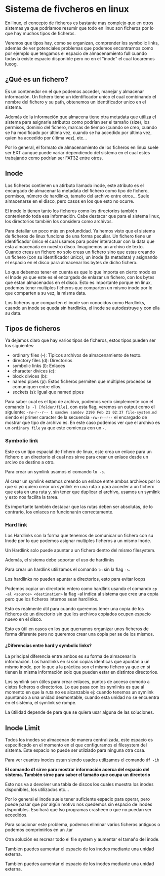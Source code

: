 # Sistema de fivcheros en linux 

En linux, el concepto de ficheros es bastante mas complejo que en otros sistemas ya que podríamos resumir que todo en linux son ficheros por lo que hay muchos tipos de ficheros.

Veremos que tipos hay, como se organizan, comprender los symbolic links, además de ver potenciales problemas que podemos encontrarnos como por ejemplo que tengamos el espacio de almacenamiento full cuando todavía existe espacio disponible pero no en el "inode" el cual tocaremos lueog.

## ¿Qué es un fichero?
Es un contenedor en el que podemos acceder, manejar y almacenar información. Un fichero tiene un identificador unico el cual combinando el nombre del fichero y su path, obtenemos un identificador unico en el sistema.

Además de la información que almacena tiene otra metadata que utiliza el sistema para asignarle atributos como podrían ser el tamaño (size), los permisos, dominio del fichero, marcas de tiempo (cuando se creo, cuando se ha modificado por última vez, cuando se ha accedido por última vez, quien ha accedido por última vez), etc...

Por lo general, el formato de almacenamiento de los ficheros en linux suele ser EXT aunque puede variar dependiendo del sistema en el cual estes trabajando como podrían ser FAT32 entre otros.

## Inode
Los ficheros contienen un atirbuto llamado inode, este atributo es el encargado de almacenar la metadata del fichero como tipo de fichero, permisos, número de hardlinks, tamaño del archivo entre otros... Suele almacenarse en el disco, pero casos en los que esto no ocurre.

El inode lo tienen tanto los ficheros como los directorios también conteniendo toda esa información. Cabe destacar que para el sistema linux, los directorios también los considera como archivos.

Para detallar un poco más en profundidad. Ya hemos visto que el sistema de ficheros de linux funciona de una forma peculiar. Un fichero tiene un identificador único el cual usamos para poder interactuar con la data que esta almacenada en nuestro disco. Imaginemos un archivo de texto. Cuando creas un fichero no solo creas un fichero sino que estas creando un fichero (con su identificador único), un inode (la metadata) y asignando el espacio en el disco para almacenar los bytes de dicho fichero.

Lo que debemos tener en cuenta es que lo que importa en cierto modo es el Inode ya que este es el encargado de enlazar un fichero, con los bytes que estan almacenados en el disco. Esto es importante porque en linux, podemos tener multiples ficheros que comparten un mismo inode por lo que comparten a su vez, la misma data. 

Los ficheros que comparten el inode son conocidos como Hardlinks, cuando un inode se queda sin hardlinks, el inode se autodestruye y con ella su data.

## Tipos de ficheros

Ya dejamos claro que hay varios tipos de ficheros, estos tipos pueden ser los siguientes:

- ordinary files (-): Típicos archivos de almacenamiento de texto.
- directory files (d): Directorios.
- symbolic links (l): Enlaces
- character divices (c):
- block divices (b): 
- named pipes (p): Estos ficheros permiten que múltiples procesos se comuniquen entre ellos.
- sockets (s): Igual que named pipes

Para saber cual es el tipo de archivo, podemos verlo simplemente con el comando `ls -l [folder/file]`, con esta flag, veremos un output como el siguiente:  `-rw-r--r-- 1 samdev samdev 2190 Feb 21 02:37 file-system.md` siendo el primer caracter de la secuencia `-rw-r--r--` el encargado de mostrar que tipo de archivo es. En este caso podemos ver que el archivo es un `ordinary file` ya que este comienza con un `-`.

### Symbolic link

Este es un tipo espacial de fichero de linux, este crea un enlace para un fichero o un directorio el cual nos sirve para crear un enlace desde un arcivo de destino a otro.

Para crear un symlink usamos el comando `ln -s`.

Al crear un symlink estamos creando un enlace entre ambos archivos por lo que si yo quiero crear un symlink en una ruta x para acceder a un fichero que esta en una ruta y, sin tener que duplicar el archivo, usamos un symlink y esto nos facilita la tarea.

Es importante también destacar que las rutas deben ser absolutas, de lo contrario, los enlaces no funcionarán correctamente.

### Hard link

Los Hardlinks son la forma que tenemos de comunicar un fichero con su Inode por lo que podemos asignar multiples ficheros a un mismo Inode.

Un Hardlink solo puede apuntar a un fichero dentro del mismo filesystem.

Además, el sistema debe soportar el uso de hardlinks

Para crear un hardlink utilizamos el comando `ln` sin la flag `-s`.

Los hardlinks no pueden apuntar a directorios, esto para evitar loops

Podemos copiar un directorio entero como hardlink usando el comando `cp -al <source> <destination>` la flag -al indica al sistema que cree una copia pero que los ficheros internos sean hardlinks.

Esto es realmente útil para cuando queremos tener una copia de los ficheros de un directorio sin que los archivos copiados ocupen espacio nuevo en el disco.

Esto es útil en casos en los que querramos organizar unos ficheros de forma diferente pero no queremos crear una copia per se de los mismos. 

#### ¿Diferencias entre hard y symbolic links?

La principal diferencia entre ambos es su forma de almacenar la información. Los hardlinks en si son copias identicas que apuntan a un mismo inode, por lo que a la práctica son el mismo fichero ya que en sí tienen la misma información solo que pueden estar en distintos directorios. 

Los symlink son útiles para crear enlaces, puntos de acceso comodo a cietos ficheros o directorios. Lo que pasa con los symlinks es que al momento en que la ruta no es alcanzable ej: cuando tenemos un symlink apuntando a una unidad desmontable, cuando esta unidad no se encuentra en el sistema, el symlink se rompe.

La útilidad depende de para que se quiera usar alguna de las soluciones.

## Inode Limit

Todos los inodes se almacenan de manera centralizada, este espacio es especificado en el momento en el que configuramos el filesystem del sistema. Este espacio no puede ser utilziado para ninguna otra cosa.

Para ver cuantos inodes estan siendo usados utilizamos el comando `df -ih`

**El comando df sirve para mostrar información acerca del espacio del sistema. También sirve para saber el tamaño que ocupa un directorio**

Esto nos va a devolver una tabla de discos los cuales muestra los inodes disponibles, los utilizados etc...

Por lo general el inode suele tener suficiente espacio para operar, pero puede pasar que por algún motivo nos quedemos sin espacio de inodes disponibles. Eso hará que lso programas crasheen o que no puedan ser accedidos.

Para solucionar este problema, podemos eliminar varios ficheros antiguos o podemos comprimirlos en un .tar

Otra solución es recrear todo el file system y aumentar el tamaño del inode.

También puedes aumentar el espacio de los inodes mediante una unidad externa.



También puedes aumentar el espacio de los inodes mediante una unidad externa.


